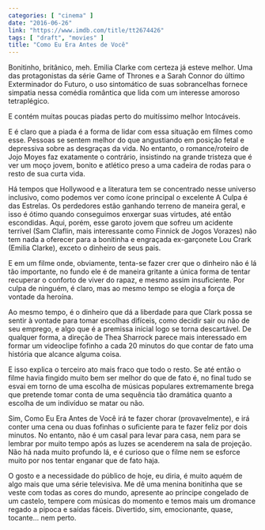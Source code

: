 ```yaml
---
categories: [ "cinema" ]
date: "2016-06-26"
link: "https://www.imdb.com/title/tt2674426"
tags: [ "draft", "movies" ]
title: "Como Eu Era Antes de Você"
---
```

Bonitinho, britânico, meh. Emilia Clarke com certeza já esteve melhor. Uma das protagonistas da série Game of Thrones e a Sarah Connor do último Exterminador do Futuro, o uso sintomático de suas sobrancelhas fornece simpatia nessa comédia romântica que lida com um interesse amoroso tetraplégico.

E contém muitas poucas piadas perto do muitíssimo melhor Intocáveis.

E é claro que a piada é a forma de lidar com essa situação em filmes como esse. Pessoas se sentem melhor do que angustiando em posição fetal e depressiva sobre as desgraças da vida. No entanto, o romance/roteiro de Jojo Moyes faz exatamente o contrário, insistindo na grande tristeza que é ver um moço jovem, bonito e atlético preso a uma cadeira de rodas para o resto de sua curta vida.

Há tempos que Hollywood e a literatura tem se concentrado nesse universo inclusivo, como podemos ver como ícone principal o excelente A Culpa é das Estrelas. Os perdedores estão ganhando terreno de maneira geral, e isso é ótimo quando conseguimos enxergar suas virtudes, até então escondidas. Aqui, porém, esse garoto jovem que sofreu um acidente terrível (Sam Claflin, mais interessante como Finnick de Jogos Vorazes) não tem nada a oferecer para a bonitinha e engraçada ex-garçonete Lou Crark (Emilia Clarke), exceto o dinheiro de seus pais.

E em um filme onde, obviamente, tenta-se fazer crer que o dinheiro não é lá tão importante, no fundo ele é de maneira gritante a única forma de tentar recuperar o conforto de viver do rapaz, e mesmo assim insuficiente. Por culpa de ninguém, é claro, mas ao mesmo tempo se elogia a força de vontade da heroína.

Ao mesmo tempo, é o dinheiro que dá a liberdade para que Clark possa se sentir à vontade para tomar escolhas difíceis, como decidir sair ou não de seu emprego, e algo que é a premissa inicial logo se torna descartável. De qualquer forma, a direção de Thea Sharrock parece mais interessado em formar um videoclipe fofinho a cada 20 minutos do que contar de fato uma história que alcance alguma coisa.

E isso explica o terceiro ato mais fraco que todo o resto. Se até então o filme havia fingido muito bem ser melhor do que de fato é, no final tudo se esvai em torno de uma escolha de músicas populares extremamente brega que pretende tomar conta de uma sequência tão dramática quanto a escolha de um indivíduo se matar ou não.

Sim, Como Eu Era Antes de Você irá te fazer chorar (provavelmente), e irá conter uma cena ou duas fofinhas o suficiente para te fazer feliz por dois minutos. No entanto, não é um casal para levar para casa, nem para se lembrar por muito tempo após as luzes se acenderem na sala de projeção. Não há nada muito profundo lá, e é curioso que o filme nem se esforce muito por nos tentar enganar que de fato haja.

O gosto e a necessidade do público de hoje, eu diria, é muito aquém de algo mais que uma série televisiva. Me dê uma menina bonitinha que se veste com todas as cores do mundo, apresente ao príncipe congelado de um castelo, tempere com músicas do momento e temos mais um dromance regado a pipoca e saídas fáceis. Divertido, sim, emocionante, quase, tocante... nem perto.
